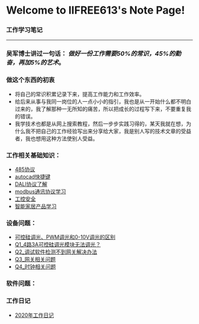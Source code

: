 # Welcome to IIFREE613's Note Page!


### 工作学习笔记
---
### 吴军博士讲过一句话： *做好一份工作需要50%的常识，45%的勤奋，再加5%的艺术*。

### 做这个东西的初衷
* 将自己的常识积累记录下来，提高工作能力和工作效率。
* 给后来从事与我同一岗位的人一点小小的指引，我也是从一开始什么都不明白过来的，我了解那种一无所知的痛苦，所以把成长的过程写下来，不要重复我的错误。
* 我学技术也都是从网上搜索教程，然后一步步实践习得的，某天我就在想，为什么我不把自己的工作经验写出来分享给大家，我是别人写的技术文章的受益者，我也想用这种方法使别人受益。

### 工作相关基础知识：
* [485协议](./notes/485总线.md)
* [autocad快捷键](./notes/autocad快捷键.md)
* [DALI协议了解](./notes/DALI协议了解.md)
* [modbus通讯协议学习](./notes/modbus通讯协议学习.md)
* [工控安全](./notes/工控安全.md)
* [智能家居产品学习](./notes/智能家居产品学习.md)


### 设备问题：
* [可控硅调光、PWM调光和0-10V调光的区别](./notes/可控硅调光、PWM调光和0-10V调光的区别.md)
* [Q1_4路3A可控硅调光模块无法调光？](./Questions/Q1_4路3A可控硅调光模块无法调光？.md)
* [Q2_调试软件检测不到网关解决办法](./Questions/Q2_调试软件检测不到网关解决办法.md)
* [Q3_网关相关问题](./Questions/Q3_网关相关问题.md)
* [Q4_时钟相关问题](./Questions/Q4_时钟相关问题.md)


### 软件问题：

### 工作日记
* [2020年工作日记](./workDaily/2020.md)